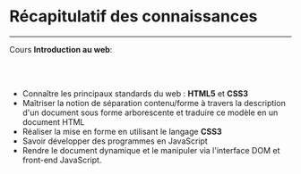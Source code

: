 # Récapitulatif des connaissances
<Hr />

<mdi-arrow-right-thin /> Cours **Introduction au web**:

<br />
<br />

<v-clicks>

* Connaître les principaux standards du web : **HTML5** et **CSS3**
* Maîtriser la notion de séparation contenu/forme à travers la description d'un document sous forme arborescente et traduire ce modèle en un document HTML
* Réaliser la mise en forme en utilisant le langage **CSS3**
* Savoir développer des programmes en JavaScript
* Rendre le document dynamique et le manipuler via l'interface DOM et front-end JavaScript.
</v-clicks>